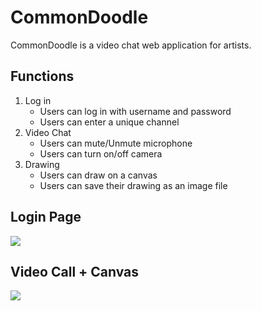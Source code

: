 # CommonDoodle 
CommonDoodle is a video chat web application for artists.

## Functions
1. Log in
    * Users can log in with username and password
    * Users can enter a unique channel
2. Video Chat
    * Users can mute/Unmute microphone
    * Users can turn on/off camera
3. Drawing
    * Users can draw on a canvas
    * Users can save their drawing as an image file


## Login Page
![](https://i.imgur.com/IKorcHY.gif)
## Video Call + Canvas
![](https://i.imgur.com/1UjEcJW.png)




